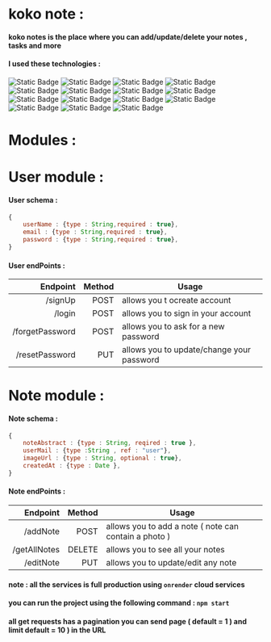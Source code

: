 # koko note : 

#### koko notes is the place where you can add/update/delete your notes , tasks and more  

#### I used these technologies :
![Static Badge](https://img.shields.io/badge/bcrypt-5.1.1-red)
![Static Badge](https://img.shields.io/badge/cloudinary-1.40.0-purple)
![Static Badge](https://img.shields.io/badge/cloudinary_multer-1.0.2-rose)
![Static Badge](https://img.shields.io/badge/dotenv-16.3.1-yellow)
![Static Badge](https://img.shields.io/badge/cors-2.8.5-0f3)
![Static Badge](https://img.shields.io/badge/express-4.18.2-blue)
![Static Badge](https://img.shields.io/badge/joi-17.8.2-green)
![Static Badge](https://img.shields.io/badge/jsonwebtoken-9.0.1-white)
![Static Badge](https://img.shields.io/badge/mongoose-6.11.5-black)
![Static Badge](https://img.shields.io/badge/multer-1.4.5_lts.1-darkgreen)
![Static Badge](https://img.shields.io/badge/node-19.4.0-72W)
![Static Badge](https://img.shields.io/badge/nodemon-3.0.1-09c)
![Static Badge](https://img.shields.io/badge/node_cron-3.0.2-01F)
![Static Badge](https://img.shields.io/badge/node_cron-3.0.2-09F)
![Static Badge](https://img.shields.io/badge/nodemailer-6.9.4-pink)




# Modules : 

# User module :

#### User schema : 

```JavaScript
{
    userName : {type : String,required : true},
    email : {type : String,required : true},
    password : {type : String,required : true},
}

```

#### User endPoints : 

|Endpoint|Method|Usage
|-------:|-----:|-----
|/signUp|POST|allows you t ocreate account 
|/login|POST|allows you to sign in your account
|/forgetPassword|POST|allows you to ask for a new password
|/resetPassword|PUT|allows you to update/change your password


# Note module :

#### Note schema : 

```JavaScript
{
    noteAbstract : {type : String, reqired : true },
    userMail : {type :String , ref : "user"},
    imageUrl : {type : String, optional : true},
    createdAt : {type : Date },
}

```

#### Note endPoints : 

|Endpoint|Method|Usage
|-------:|-----:|-----
|/addNote|POST|allows you to add a note ( note can contain a photo )
|/getAllNotes|DELETE|allows you to see all your notes 
|/editNote|PUT|allows you to update/edit any note



#### note : all the services is full production using `onrender` cloud services

#### you can run the project using the following command : `npm start`


#### all get requests has a pagination you can send page ( default = 1 ) and limit default = 10 ) in the URL 

